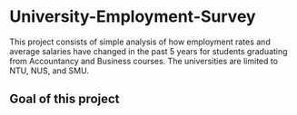# University-Employment-Survey
This project consists of simple analysis of how employment rates and average salaries have changed in the past 5 years for students graduating from Accountancy and Business courses. The universities are limited to NTU, NUS, and SMU.

## Goal of this project 
